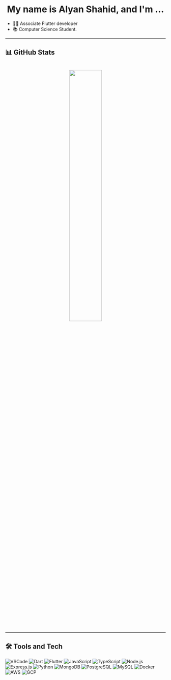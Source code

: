 <h1 align="center">My name is Alyan Shahid, and I'm ...</h1>

- 👨‍💻 Associate Flutter developer
- 📚 Computer Science Student.


---

## 📊 GitHub Stats

<p align="center">
  <br />
  <img src="https://github-readme-streak-stats.herokuapp.com/?user=alyanshahid&theme=tokyonight" width="45%" />
</p>


---

## 🛠️ Tools and Tech

![VSCode](https://img.shields.io/badge/Editor-VSCode-007ACC?style=for-the-badge&logo=visualstudiocode&logoColor=white)
![Dart](https://img.shields.io/badge/Code-Dart-0175C2?style=for-the-badge&logo=dart&logoColor=white)
![Flutter](https://img.shields.io/badge/Code-Flutter-02569B?style=for-the-badge&logo=flutter&logoColor=white)
![JavaScript](https://img.shields.io/badge/Code-JS-F7DF1E?style=for-the-badge&logo=javascript&logoColor=black)
![TypeScript](https://img.shields.io/badge/Code-TypeScript-3178C6?style=for-the-badge&logo=typescript&logoColor=white)
![Node.js](https://img.shields.io/badge/Backend-Node.js-339933?style=for-the-badge&logo=node.js&logoColor=white)
![Express.js](https://img.shields.io/badge/Backend-Express-000000?style=for-the-badge&logo=express&logoColor=white)
![Python](https://img.shields.io/badge/Code-Python-3776AB?style=for-the-badge&logo=python&logoColor=white)
![MongoDB](https://img.shields.io/badge/Database-MongoDB-47A248?style=for-the-badge&logo=mongodb&logoColor=white)
![PostgreSQL](https://img.shields.io/badge/Database-PostgreSQL-4169E1?style=for-the-badge&logo=postgresql&logoColor=white)
![MySQL](https://img.shields.io/badge/Database-MySQL-00758F?style=for-the-badge&logo=mysql&logoColor=white)
![Docker](https://img.shields.io/badge/Tool-Docker-2496ED?style=for-the-badge&logo=docker&logoColor=white)
![AWS](https://img.shields.io/badge/Cloud-AWS-FF9900?style=for-the-badge&logo=amazonaws&logoColor=white)
![GCP](https://img.shields.io/badge/Cloud-GCP-4285F4?style=for-the-badge&logo=googlecloud&logoColor=white)
